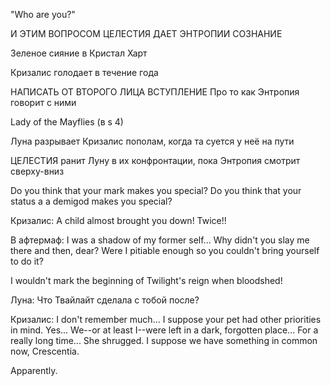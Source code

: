 "Who are you?"

И ЭТИМ ВОПРОСОМ ЦЕЛЕСТИЯ ДАЕТ ЭНТРОПИИ СОЗНАНИЕ

Зеленое сияние в Кристал Харт


Кризалис голодает в течение года

НАПИСАТЬ ОТ ВТОРОГО ЛИЦА ВСТУПЛЕНИЕ
Про то как Энтропия говорит с ними


Lady of the Mayflies
(в s 4)

Луна разрывает Кризалис пополам, когда та суется у неё на пути

ЦЕЛЕСТИЯ ранит Луну в их конфронтации, пока Энтропия смотрит сверху-вниз


Do you think that your mark makes you special? Do you think that your status a a demigod makes you special? 


Кризалис: A child almost brought you down! Twice!!


В афтермаф:
I was a shadow of my former self... 
Why didn't you slay me there and then, dear? Were I pitiable enough so you couldn't bring yourself to do it?

I wouldn't mark the beginning of Twilight's reign when bloodshed!

Луна: Что Твайлайт сделала с тобой после?

Кризалис: I don't remember much... I suppose your pet had other priorities in mind. Yes... We--or at least I--were left in a dark, forgotten place... For a really long time...
She shrugged.
I suppose we have something in common now, Crescentia.

Apparently.
